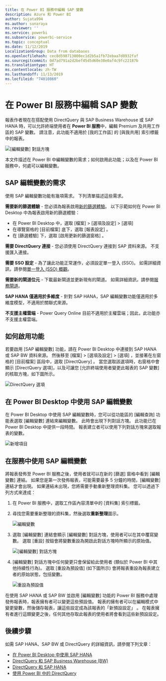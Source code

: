 ```yaml
---
title: 在 Power BI 服務中編輯 SAP 變數
description: Azure 和 Power BI
author: Sujata994
ms.author: sunaraya
ms.reviewer: ''
ms.service: powerbi
ms.subservice: powerbi-service
ms.topic: conceptual
ms.date: 11/12/2019
LocalizationGroup: Data from databases
ms.openlocfilehash: cec8d598713000ec1d2b5a1fb72ebaa7d8932faf
ms.sourcegitcommit: 0d7ad791a2d2bef45d5d60e38e0af4c9fc22187b
ms.translationtype: HT
ms.contentlocale: zh-TW
ms.lasthandoff: 11/13/2019
ms.locfileid: "74010860"
---
```

# <a name="edit-sap-variables-in-the-power-bi-service"></a>在 Power BI 服務中編輯 SAP 變數

報表作者現在在搭配使用 DirectQuery 與 SAP Business Warehouse 或 SAP HANA 時，可以允許終端使用者在 **Power BI 服務**中，編輯 Premium 及共用工作區的 SAP 變數。 請注意，此功能不適用於 [我的工作區] 的 [與我共用] 索引標籤中的報表。 

![[編輯變數] 對話方塊](media/service-edit-sap-variables/sap-edit-variables-dialog.png)

本文件描述在 Power BI 中編輯變數的需求；如何啟用此功能；以及在 Power BI 服務中，何處可以編輯變數。

## <a name="requirements-for-sap-edit-variables"></a>SAP 編輯變數的需求

使用 SAP 編輯變數功能有幾項需求。 下列清單描述這些需求。

**需要新的篩選體驗** - 您必須為報表啟用[新的篩選體驗](power-bi-report-filter.md)。 以下示範如何在 Power BI Desktop 中為報表啟用新的篩選體驗：
- 在 Power BI Desktop 中，選取 [檔案]   > [選項及設定]   > [選項] 
- 在導覽窗格的 [目前檔案]  底下，選取 [報表設定]  。
- 在 [篩選體驗]  下，選取 [啟用更新的篩選窗格]  。

**需要 DirectQuery 連接** - 您必須使用 DirectQuery 連接到 SAP 資料來源。 不支援匯入連接。

**需要 SSO 設定** - 為了讓此功能正常運作，必須設定單一登入 (SSO)。 如需詳細資訊，請參閱[單一登入 (SSO) 概觀](service-gateway-sso-overview.md)。

**需要新的閘道位元** - 下載最新閘道並更新現有的閘道。 如需詳細資訊，請參閱[服務閘道](service-gateway-onprem.md)。

**SAP HANA 僅適用於多維度** - 針對 SAP HANA，SAP 編輯變數功能僅適用於多維度模型，不適用於關聯式來源。

**不支援主權雲端** - Power Query Online 目前不適用於主權雲端；因此，此功能亦不支援主權雲端。

## <a name="how-to-enable-the-feature"></a>如何啟用功能

若要啟用 [SAP 編輯變數]  功能，請在 Power BI Desktop 中連接到 SAP HANA 或 SAP BW 資料來源。 然後移至 [檔案] > [選項及設定] > [選項]  ，並接著在左窗格的 [目前檔案] 區段中，選取 [DirectQuery]  。 當您選取該選項時，右窗格中會顯示 [DirectQuery 選項]，以及可讓您 [允許終端使用者變更此報表的 SAP 變數]  的核取方塊，如下圖所示。

![DirectQuery 選項](media/service-edit-sap-variables/sap-preview-setting-in-desktop.png)

## <a name="use-sap-edit-variables-in-power-bi-desktop"></a>在 Power BI Desktop 中使用 SAP 編輯變數

在 Power BI Desktop 中使用 SAP 編輯變數時，您可以從功能區的 [編輯查詢]  功能表選取 [編輯變數] 連結來編輯變數。 此時會出現下列對話方塊。 此功能已在 Power BI Desktop 中提供一段時間。 報表建立者可以使用下列對話方塊來選取報表的變數。

![新增項目](media/service-edit-sap-variables/sap-variables-add-items.png)

## <a name="use-sap-edit-variables-in-the-service"></a>在服務中使用 SAP 編輯變數

將報表發佈至 Power BI 服務之後，使用者就可以在新的 [篩選] 窗格中看到 [編輯變數]  連結。 如果您是第一次發佈報表，可能需要最多 5 分鐘的時間，[編輯變數] 連結才會出現。 如果連結未出現，您將需要手動重新整理資料集。
您可以透過下列方式來達成：

1. 在 Power BI 服務中，選取工作區內容清單中的 [資料集]  索引標籤。

2. 尋找您需要重新整理的資料集，然後選取**重新整理**圖示。

    ![編輯變數](media/service-edit-sap-variables/sap-edit-variables-link.png)

3. 選取 [編輯變數] 連結會顯示 [編輯變數]  對話方塊，使用者可以在其中覆寫變數。 選取 [重設]  按鈕會將變數重設為開啟此對話方塊時所顯示的原始值。

    ![[編輯變數] 對話方塊](media/service-edit-sap-variables/sap-edit-variables-dialog.png)

4. [編輯變數]  對話方塊中任何變更只會保留給此使用者 (類似於 Power BI 中其他持續性行為)。 選取 [重設為預設值]  (如下圖所示) 會將報表重設為報表建立者的原始狀態，包括變數。

    ![重設為預設值](media/service-edit-sap-variables/reset-to-default.png)

在使用 SAP HANA 或 SAP BW 並啟用 [編輯變數]  功能的 Power BI 服務中處理發佈報表時，報表擁有者可以變更這些預設值。 報表的擁有者可以在編輯模式中變更變數，然後儲存報表，讓這些設定成為該報表的「新預設設定」  。 在報表擁有者進行這類變更之後，任何其他存取此報表的使用者將會看到這些新預設設定。

## <a name="next-steps"></a>後續步驟

如需 SAP HANA、SAP BW 或 DirectQuery 的詳細資訊，請參閱下列文章：

- [在 Power BI Desktop 中使用 SAP HANA](desktop-sap-hana.md)
- [DirectQuery 和 SAP Business Warehouse (BW)](desktop-directquery-sap-bw.md)
- [DirectQuery 和 SAP HANA](desktop-directquery-sap-hana.md)
- [使用 Power BI 中的 DirectQuery](desktop-directquery-about.md)
